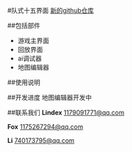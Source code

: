 #队式十五界面
[新的github仓库](https://github.com/lindexWindy)

##包括部件
*    游戏主界面  
*    回放界面  
*    ai调试器  
*    地图编辑器  

##使用说明


##开发进度
地图编辑器开发中

##联系我们
**Lindex** 1179091771@qq.com  

**Fox** 1175267294@qq.com  

**Li** 740173795@qq.com  

